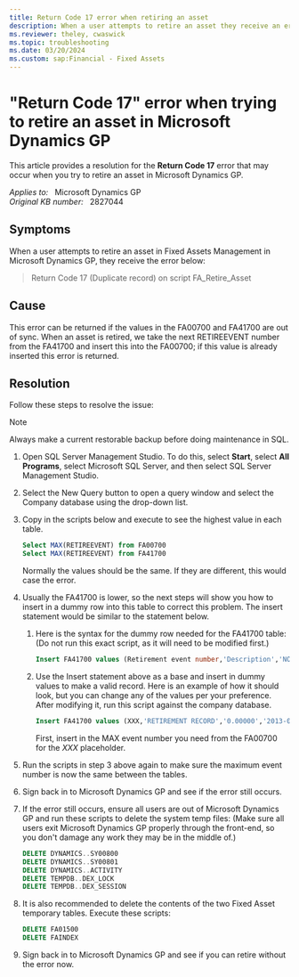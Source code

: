 ```yaml
---
title: Return Code 17 error when retiring an asset
description: When a user attempts to retire an asset they receive an error Return code 17 (Duplicate record) on script FA_Retire_Asset. Provides a resolution.
ms.reviewer: theley, cwaswick
ms.topic: troubleshooting
ms.date: 03/20/2024
ms.custom: sap:Financial - Fixed Assets
---
```

# "Return Code 17" error when trying to retire an asset in Microsoft Dynamics GP

This article provides a resolution for the **Return Code 17** error that may occur when you try to retire an asset in Microsoft Dynamics GP.

_Applies to:_ &nbsp; Microsoft Dynamics GP  
_Original KB number:_ &nbsp; 2827044

## Symptoms

When a user attempts to retire an asset in Fixed Assets Management in Microsoft Dynamics GP, they receive the error below:

> Return Code 17 (Duplicate record) on script FA_Retire_Asset

## Cause

This error can be returned if the values in the FA00700 and FA41700 are out of sync. When an asset is retired, we take the next RETIREEVENT number from the FA41700 and insert this into the FA00700; if this value is already inserted this error is returned.

## Resolution

Follow these steps to resolve the issue:

> [!NOTE]
> Always make a current restorable backup before doing maintenance in SQL.

1. Open SQL Server Management Studio. To do this, select **Start**, select **All Programs**, select Microsoft SQL Server, and then select SQL Server Management Studio.

2. Select the New Query button to open a query window and select the Company database using the drop-down list.

3. Copy in the scripts below and execute to see the highest value in each table.

    ```sql
    Select MAX(RETIREEVENT) from FA00700
    Select MAX(RETIREEVENT) from FA41700
    ```

    Normally the values should be the same. If they are different, this would case the error.

4. Usually the FA41700 is lower, so the next steps will show you how to insert in a dummy row into this table to correct this problem. The insert statement would be similar to the statement below.

    1. Here is the syntax for the dummy row needed for the FA41700 table: (Do not run this exact script, as it will need to be modified first.)

        ```sql
        Insert FA41700 values (Retirement event number,'Description','NOTEINDX,'Date 00:00:00.000','1900-01-01 TIME,'USERID')
        ```

    2. Use the Insert statement above as a base and insert in dummy values to make a valid record. Here is an example of how it should look, but you can change any of the values per your preference. After modifying it, run this script against the company database.

        ```sql
        Insert FA41700 values (XXX,'RETIREMENT RECORD','0.00000','2013-01-01 00:00:00.000','1900-01-01 09:56:28.000','sa')
        ```

        First, insert in the MAX event number you need from the FA00700 for the *XXX* placeholder.

5. Run the scripts in step 3 above again to make sure the maximum event number is now the same between the tables.
6. Sign back in to Microsoft Dynamics GP and see if the error still occurs.

7. If the error still occurs, ensure all users are out of Microsoft Dynamics GP and run these scripts to delete the system temp files: (Make sure all users exit Microsoft Dynamics GP properly through the front-end, so you don't damage any work they may be in the middle of.)

    ```sql
    DELETE DYNAMICS..SY00800
    DELETE DYNAMICS..SY00801
    DELETE DYNAMICS..ACTIVITY 
    DELETE TEMPDB..DEX_LOCK
    DELETE TEMPDB..DEX_SESSION
    ```

8. It is also recommended to delete the contents of the two Fixed Asset temporary tables. Execute these scripts:

    ```sql
    DELETE FA01500
    DELETE FAINDEX
    ```

9. Sign back in to Microsoft Dynamics GP and see if you can retire without the error now.
